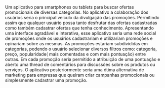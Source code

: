 Um aplicativo para smartphones ou tablets para buscar ofertas promocionais de diversas categorias. No aplicativo a colaboração dos usuários seria o principal veículo da divulgação das promoções. Permitindo assim que qualquer usuário possa tanto desfrutar das ofertas cadastradas como também cadastrar ofertas que tenha conhecimento. Apresentando uma interface agradável e interativa, esse aplicativo seria uma rede social de promoções onde os usuários cadastrariam e utilizariam promoções e opinariam sobre as mesmas. As promoções estariam subdivididas em categorias, podendo o usuário selecionar diversos filtros como: categoria, preço, popularidade( mais comentadas e com mais pontuação) entre outras. Em cada promoção seria permitido a atribuição de uma pontuação e aberto uma thread de comentários para discussões sobre os produtos ou serviços. O aplicativo posteriormente seria uma ótima alternativa de marketing para empresas que queiram criar campanhas promocionais ou simplesmente cadastrar uma promoção.
